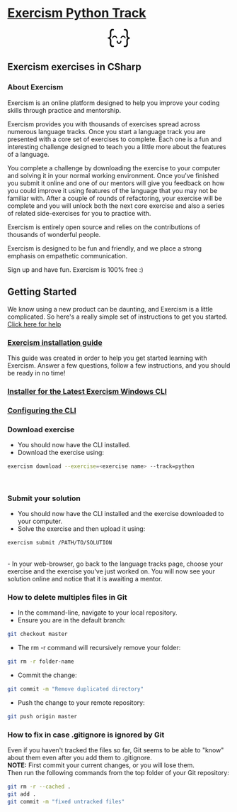# [Exercism Python Track](https://exercism.io/my/tracks/csharp)

<div align="center"> 
<img width="10%" height="10%" src="https://github.com/ikostan/Exercism_Python_Track/blob/master/img/exercism-logo.png" hspace="20">
</div>

## Exercism exercises in CSharp

### About Exercism
Exercism is an online platform designed to help you improve your coding skills through practice and mentorship.

Exercism provides you with thousands of exercises spread across numerous language tracks. Once you start a language track you are presented with a core set of exercises to complete. Each one is a fun and interesting challenge designed to teach you a little more about the features of a language.

You complete a challenge by downloading the exercise to your computer and solving it in your normal working environment. Once you've finished you submit it online and one of our mentors will give you feedback on how you could improve it using features of the language that you may not be familiar with. After a couple of rounds of refactoring, your exercise will be complete and you will unlock both the next core exercise and also a series of related side-exercises for you to practice with.

Exercism is entirely open source and relies on the contributions of thousands of wonderful people.

Exercism is designed to be fun and friendly, and we place a strong emphasis on empathetic communication. 

Sign up and have fun. Exercism is 100% free :)

## Getting Started
We know using a new product can be daunting, and Exercism is a little complicated. So here's a really simple set of instructions to get you started. [Click here for help](https://exercism.io/getting-started)

### [Exercism installation guide](https://exercism.io/cli-walkthrough)<br/>
This guide was created in order to help you get started learning with Exercism. Answer a few questions, follow a few instructions, and you should be ready in no time!

### [Installer for the Latest Exercism Windows CLI](https://github.com/exercism/windows-installer/releases/tag/v1.5.3)

### [Configuring the CLI](https://exercism.io/cli-walkthrough)

### Download exercise
- You should now have the CLI installed.<br/>
- Download the exercise using:<br/>
```bash
exercism download --exercise=<exercise name> --track=python
```
<br/>

### Submit your solution
- You should now have the CLI installed and the exercise downloaded to your computer. <br/>
- Solve the exercise and then upload it using:<br/> 
```bash
exercism submit /PATH/TO/SOLUTION
```
<br/>
- In your web-browser, go back to the language tracks page, choose your exercise and the exercise you've just worked on. You will now see your solution online and notice that it is awaiting a mentor.<br/>

### How to delete multiples files in Git

- In the command-line, navigate to your local repository.
- Ensure you are in the default branch:<br/> 
```bash 
git checkout master
```
- The rm -r command will recursively remove your folder:<br/> 
```bash 
git rm -r folder-name
```
- Commit the change:<br/> 
```bash 
git commit -m "Remove duplicated directory"
```
- Push the change to your remote repository:<br/> 
```bash 
git push origin master
```

### How to fix in case .gitignore is ignored by Git
Even if you haven't tracked the files so far, Git seems to be able to "know" about them even after you add them to .gitignore.<br/> 
**NOTE:** First commit your current changes, or you will lose them.<br/> 
Then run the following commands from the top folder of your Git repository:<br/> 
```bash 
git rm -r --cached .
git add .
git commit -m "fixed untracked files"
```